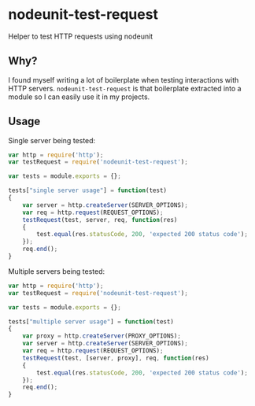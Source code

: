 # nodeunit-test-request

Helper to test HTTP requests using nodeunit

## Why?

I found myself writing a lot of boilerplate when testing interactions with HTTP servers. `nodeunit-test-request` is that boilerplate extracted into a module so I can easily use it in my projects.

## Usage

Single server being tested:

```javascript
var http = require('http');
var testRequest = require('nodeunit-test-request');

var tests = module.exports = {};

tests["single server usage"] = function(test)
{
    var server = http.createServer(SERVER_OPTIONS);
    var req = http.request(REQUEST_OPTIONS);
    testRequest(test, server, req, function(res)
    {
        test.equal(res.statusCode, 200, 'expected 200 status code');
    });
    req.end();
}
```

Multiple servers being tested:

```javascript
var http = require('http');
var testRequest = require('nodeunit-test-request');

var tests = module.exports = {};

tests["multiple server usage"] = function(test)
{
    var proxy = http.createServer(PROXY_OPTIONS);
    var server = http.createServer(SERVER_OPTIONS);
    var req = http.request(REQUEST_OPTIONS);
    testRequest(test, [server, proxy], req, function(res)
    {
        test.equal(res.statusCode, 200, 'expected 200 status code');
    });
    req.end();
}
```
